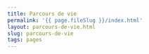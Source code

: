 ```yaml
---
title: Parcours de vie
permalink: '{{ page.fileSlug }}/index.html'
layout: parcours-de-vie.html
slug: parcours-de-vie
tags: pages
---
```



